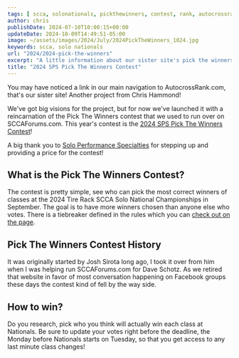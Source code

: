 ```yaml
---
tags: [ scca, solonationals, pickthewinners, contest, rank, autocrossrank ]
author: chris
publishDate: 2024-07-10T10:00:15+00:00
updateDate: 2024-10-09T14:49:51-05:00
image: ~/assets/images/2024/July/2024PickTheWinners_1024.jpg
keywords: scca, solo nationals
url: "2024/2024-pick-the-winners"
excerpt: "A little information about our sister site's pick the winners contest"
title: "2024 SPS Pick The Winners Contest"
---
```


You may have noticed a link in our main navigation to AutocrossRank.com, that's our sister site! Another project from Chris Hammond!

We've got big visions for the project, but for now we've launched it with a reincarnation of the Pick The Winners contest that we used to run over on SCCAForums.com. This year's contest is the [2024 SPS Pick The Winners Contest](https://www.autocrossrank.com/pick-the-winners/2024-solo-nationals)!

A big thank you to [Solo Performance Specialties](https://www.soloperformance.com/) for stepping up and providing a price for the contest! 

## What is the Pick The Winners Contest?
The contest is pretty simple, see who can pick the most correct winners of classes at the 2024 Tire Rack SCCA Solo National Championships in September. The goal is to have more winners chosen than anyone else who votes. There is a tiebreaker defined in the rules which you can [check out on the page](https://www.autocrossrank.com/pick-the-winners/2024-solo-nationals).

## Pick The Winners Contest History

It was originally started by Josh Sirota long ago, I took it over from him when I was helping run SCCAForums.com for Dave Schotz. As we retired that website in favor of most conversation happening on Facebook groups these days the contest kind of fell by the way side. 

## How to win?
Do you research, pick who you think will actually win each class at Nationals. Be sure to update your votes right before the deadline, the Monday before Nationals starts on Tuesday, so that you get access to any last minute class changes!
